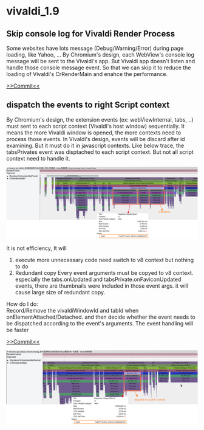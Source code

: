 # vivaldi_1.9

## Skip console log for Vivaldi Render Process

Some websites have lots message (Debug/Warning/Error) during page loading, like Yahoo, ...
By Chromium's design, each WebView's console log message will be sent to the Vivaldi's app.
But Vivaldi app doesn't listen and handle those console message event.
So that we can skip it to reduce the loading of Vivaldi's CrRenderMain and enahce the performance.

<a href="https://github.com/WillyYu/vivaldi_1.9/commit/996e6b6a78b3a0e3aeccfa0fd9bdb4bcb6c1e69d"> >>Commit<< </a>

## dispatch the events to right Script context

By Chromium's design, the extension events (ex: webViewInternal, tabs, ..) must sent to each script context (Vivaldi's host window) sequentially. It means the more Vivaldi window is opened, the more contexts need to process those events.
In Vivaldi's design, events will be discard after id examining. But it must do it in javascript contexts.
Like below trace, the tabsPrivates event was disptached to each script context. But not all script context need to handle it.

<img src="https://github.com/WillyYu/vivaldi_1.9/blob/master/image/dispatchEvents.png?raw=true"/>

It is not efficiency, It will
 1. execute more unnecessary code
       need switch to v8 context but nothing to do
 2. Redundant copy
    Every event arguments must be copyed to v8 context.
    especially the tabs.onUpdated and tabsPrivate.onFaviconUpdated events, there are thumbnails were included in those event args. it will cause large size of redundant copy.

How do I do:<br>
Record/Remove the vivaldiWindowId and tabId when onElementAttached/Detached. and then decide whether the event needs to be dispatched according to the event's arguments. The event handling will be faster

<a href="https://github.com/WillyYu/vivaldi_1.9/commit/19f15503fdbf9d7161a1aa3f30a7f919fc8b5b0f"> >>Commit<< </a>

<img src="https://github.com/WillyYu/vivaldi_1.9/blob/master/image/dispatchEvents_opt.png?raw=true"/>
